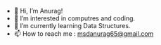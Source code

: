 - 👋 Hi, I’m Anurag!
- 👀 I’m interested in computres and coding.
- 🌱 I’m currently learning Data Structures.
- 📫 How to reach me : msdanurag65@gmail.com
  

<!---
Yadav-Anurag24/Yadav-Anurag24 is a ✨ special ✨ repository because its `README.md` (this file) appears on your GitHub profile.
You can click the Preview link to take a look at your changes.
--->
